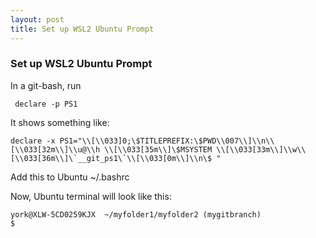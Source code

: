 ```yaml
---
layout: post
title: Set up WSL2 Ubuntu Prompt
---
```


### Set up WSL2 Ubuntu Prompt
 
 In a git-bash, run
 
 ```
  declare -p PS1
 ```
 
 It shows something like:
 
 ```
 declare -x PS1="\\[\\033]0;\$TITLEPREFIX:\$PWD\\007\\]\\n\\[\\033[32m\\]\\u@\\h \\[\\033[35m\\]\$MSYSTEM \\[\\033[33m\\]\\w\\[\\033[36m\\]\`__git_ps1\`\\[\\033[0m\\]\\n\$ "
 ```

Add this to Ubuntu ~/.bashrc

Now, Ubuntu terminal will look like this:
```
york@XLW-5CD0259KJX  ~/myfolder1/myfolder2 (mygitbranch)
$
```
